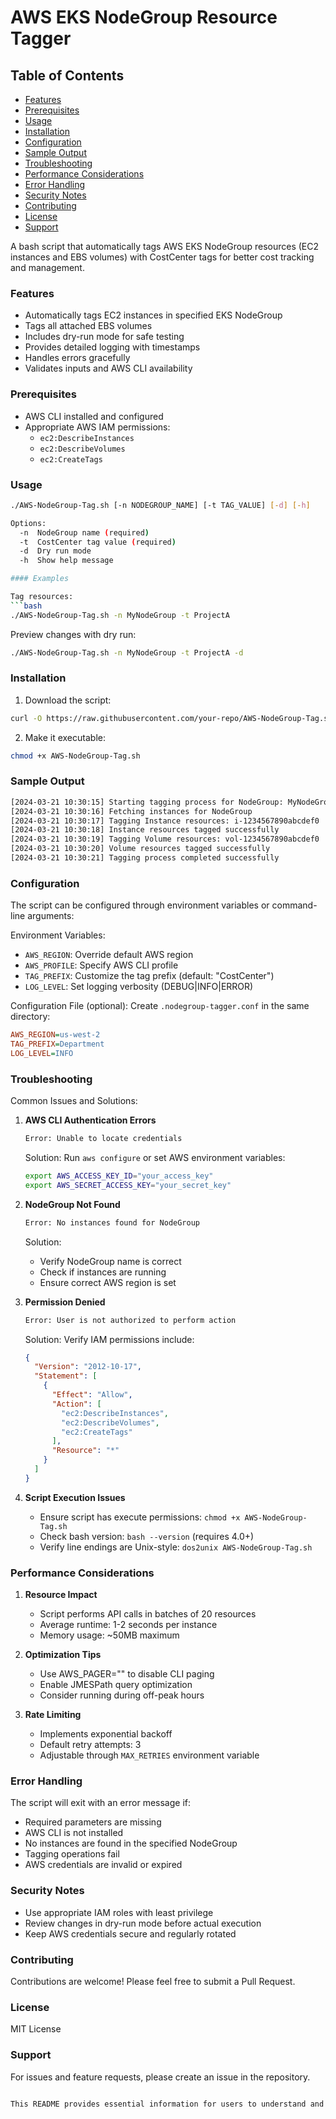 # AWS EKS NodeGroup Resource Tagger

## Table of Contents

- [Features](#features)
- [Prerequisites](#prerequisites)
- [Usage](#usage)
- [Installation](#installation)
- [Configuration](#configuration)
- [Sample Output](#sample-output)
- [Troubleshooting](#troubleshooting)
- [Performance Considerations](#performance-considerations)
- [Error Handling](#error-handling)
- [Security Notes](#security-notes)
- [Contributing](#contributing)
- [License](#license)
- [Support](#support)

A bash script that automatically tags AWS EKS NodeGroup resources (EC2 instances and EBS volumes) with CostCenter tags for better cost tracking and management.

### Features

- Automatically tags EC2 instances in specified EKS NodeGroup
- Tags all attached EBS volumes
- Includes dry-run mode for safe testing
- Provides detailed logging with timestamps
- Handles errors gracefully
- Validates inputs and AWS CLI availability

### Prerequisites

- AWS CLI installed and configured
- Appropriate AWS IAM permissions:
  - `ec2:DescribeInstances`
  - `ec2:DescribeVolumes`
  - `ec2:CreateTags`

### Usage

```bash
./AWS-NodeGroup-Tag.sh [-n NODEGROUP_NAME] [-t TAG_VALUE] [-d] [-h]

Options:
  -n  NodeGroup name (required)
  -t  CostCenter tag value (required)
  -d  Dry run mode
  -h  Show help message

#### Examples

Tag resources:
```bash
./AWS-NodeGroup-Tag.sh -n MyNodeGroup -t ProjectA
```

Preview changes with dry run:

```bash
./AWS-NodeGroup-Tag.sh -n MyNodeGroup -t ProjectA -d
```

### Installation

1. Download the script:

```bash
curl -O https://raw.githubusercontent.com/your-repo/AWS-NodeGroup-Tag.sh
```

2. Make it executable:

```bash
chmod +x AWS-NodeGroup-Tag.sh
```

### Sample Output

```bash
[2024-03-21 10:30:15] Starting tagging process for NodeGroup: MyNodeGroup
[2024-03-21 10:30:16] Fetching instances for NodeGroup
[2024-03-21 10:30:17] Tagging Instance resources: i-1234567890abcdef0
[2024-03-21 10:30:18] Instance resources tagged successfully
[2024-03-21 10:30:19] Tagging Volume resources: vol-1234567890abcdef0
[2024-03-21 10:30:20] Volume resources tagged successfully
[2024-03-21 10:30:21] Tagging process completed successfully
```

### Configuration

The script can be configured through environment variables or command-line arguments:

Environment Variables:

- `AWS_REGION`: Override default AWS region
- `AWS_PROFILE`: Specify AWS CLI profile
- `TAG_PREFIX`: Customize the tag prefix (default: "CostCenter")
- `LOG_LEVEL`: Set logging verbosity (DEBUG|INFO|ERROR)

Configuration File (optional):
Create `.nodegroup-tagger.conf` in the same directory:

```ini
AWS_REGION=us-west-2
TAG_PREFIX=Department
LOG_LEVEL=INFO
```

### Troubleshooting

Common Issues and Solutions:

1. **AWS CLI Authentication Errors**

   ```bash
   Error: Unable to locate credentials
   ```

   Solution: Run `aws configure` or set AWS environment variables:

   ```bash
   export AWS_ACCESS_KEY_ID="your_access_key"
   export AWS_SECRET_ACCESS_KEY="your_secret_key"
   ```

2. **NodeGroup Not Found**

   ```bash
   Error: No instances found for NodeGroup
   ```

   Solution:

   - Verify NodeGroup name is correct
   - Check if instances are running
   - Ensure correct AWS region is set

3. **Permission Denied**

   ```bash
   Error: User is not authorized to perform action
   ```

   Solution: Verify IAM permissions include:

   ```json
   {
     "Version": "2012-10-17",
     "Statement": [
       {
         "Effect": "Allow",
         "Action": [
           "ec2:DescribeInstances",
           "ec2:DescribeVolumes",
           "ec2:CreateTags"
         ],
         "Resource": "*"
       }
     ]
   }
   ```

4. **Script Execution Issues**
   - Ensure script has execute permissions: `chmod +x AWS-NodeGroup-Tag.sh`
   - Check bash version: `bash --version` (requires 4.0+)
   - Verify line endings are Unix-style: `dos2unix AWS-NodeGroup-Tag.sh`

### Performance Considerations

1. **Resource Impact**
   - Script performs API calls in batches of 20 resources
   - Average runtime: 1-2 seconds per instance
   - Memory usage: ~50MB maximum

2. **Optimization Tips**
   - Use AWS_PAGER="" to disable CLI paging
   - Enable JMESPath query optimization
   - Consider running during off-peak hours

3. **Rate Limiting**
   - Implements exponential backoff
   - Default retry attempts: 3
   - Adjustable through `MAX_RETRIES` environment variable

### Error Handling

The script will exit with an error message if:

- Required parameters are missing
- AWS CLI is not installed
- No instances are found in the specified NodeGroup
- Tagging operations fail
- AWS credentials are invalid or expired

### Security Notes

- Use appropriate IAM roles with least privilege
- Review changes in dry-run mode before actual execution
- Keep AWS credentials secure and regularly rotated

### Contributing

Contributions are welcome! Please feel free to submit a Pull Request.

### License

MIT License

### Support

For issues and feature requests, please create an issue in the repository.

```bash

This README provides essential information for users to understand and use the script effectively. The format is concise yet informative, focusing on practical usage while including important security and prerequisite information.
